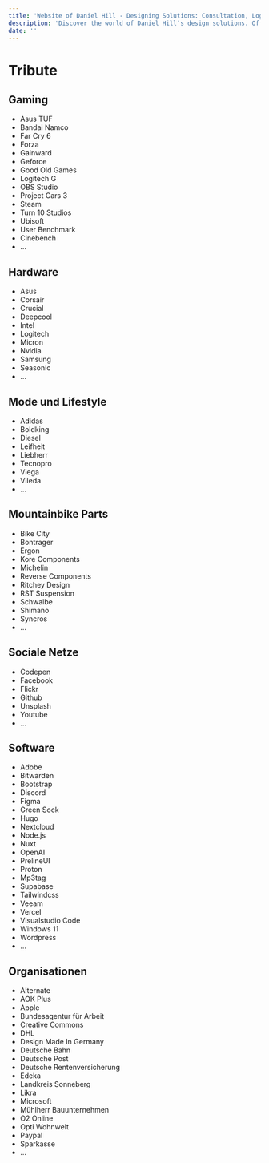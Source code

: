 ```yaml
---
title: 'Website of Daniel Hill - Designing Solutions: Consultation, Logos, UI/UX, Software Development.'
description: 'Discover the world of Daniel Hill’s design solutions. Offering consultation, logo creation, UI/UX design, and software development services tailored to your needs. Explore my site to see how I can transform your ideas into reality.'
date: ''
---
```


# Tribute

## Gaming

- Asus TUF
- Bandai Namco
- Far Cry 6
- Forza
- Gainward
- Geforce
- Good Old Games
- Logitech G
- OBS Studio
- Project Cars 3
- Steam
- Turn 10 Studios
- Ubisoft
- User Benchmark
- Cinebench
- ...

## Hardware

- Asus
- Corsair
- Crucial
- Deepcool
- Intel
- Logitech
- Micron
- Nvidia
- Samsung
- Seasonic
- ...

## Mode und Lifestyle

- Adidas
- Boldking
- Diesel
- Leifheit
- Liebherr
- Tecnopro
- Viega
- Vileda
- ...

## Mountainbike Parts

- Bike City
- Bontrager
- Ergon
- Kore Components
- Michelin
- Reverse Components
- Ritchey Design
- RST Suspension
- Schwalbe
- Shimano
- Syncros
- ...

## Sociale Netze

- Codepen
- Facebook
- Flickr
- Github
- Unsplash
- Youtube
- ...

## Software

- Adobe
- Bitwarden
- Bootstrap
- Discord
- Figma
- Green Sock
- Hugo
- Nextcloud
- Node.js
- Nuxt
- OpenAI
- PrelineUI
- Proton
- Mp3tag
- Supabase
- Tailwindcss
- Veeam
- Vercel
- Visualstudio Code
- Windows 11
- Wordpress
- ...

## Organisationen

- Alternate
- AOK Plus
- Apple
- Bundesagentur für Arbeit
- Creative Commons
- DHL
- Design Made In Germany
- Deutsche Bahn
- Deutsche Post
- Deutsche Rentenversicherung
- Edeka
- Landkreis Sonneberg
- Likra
- Microsoft
- Mühlherr Bauunternehmen
- O2 Online
- Opti Wohnwelt
- Paypal
- Sparkasse
- ...